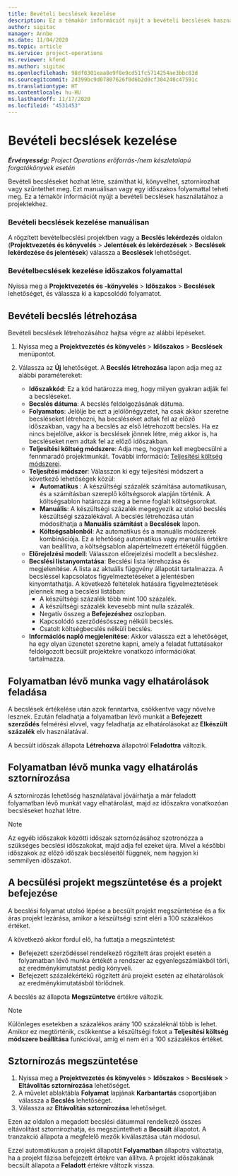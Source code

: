 ```yaml
---
title: Bevételi becslések kezelése
description: Ez a témakör információt nyújt a bevételi becslések használatához a projektekhez.
author: sigitac
manager: Annbe
ms.date: 11/04/2020
ms.topic: article
ms.service: project-operations
ms.reviewer: kfend
ms.author: sigitac
ms.openlocfilehash: 98df0301eaa8e9f8e9cd51fc5714254ae3bbc83d
ms.sourcegitcommit: 2d399bc9d07807626f0d6b2d0cf304240c47591c
ms.translationtype: HT
ms.contentlocale: hu-HU
ms.lasthandoff: 11/17/2020
ms.locfileid: "4531453"
---
```

# <a name="manage-revenue-estimates"></a>Bevételi becslések kezelése

_**Érvényesség:** Project Operations erőforrás-/nem készletalapú forgatókönyvek esetén_

Bevételi becsléseket hozhat létre, számíthat ki, könyvelhet, sztornírozhat vagy szűntethet meg. Ezt manuálisan vagy egy időszakos folyamattal teheti meg. Ez a témakör információt nyújt a bevételi becslések használatához a projektekhez.

### <a name="manage-revenue-estimates-manually"></a>Bevételi becslések kezelése manuálisan

A rögzített bevételbecslési projektben vagy a **Becslés lekérdezés** oldalon (**Projektvezetés és könyvelés** > **Jelentések és lekérdezések** > **Becslések lekérdezése és jelentések**) válassza a **Becslések** lehetőséget.

### <a name="manage-revenue-estimates-using-a-periodic-process"></a>Bevételbecslések kezelése időszakos folyamattal

Nyissa meg a **Projektvezetés és -könyvelés** > **Időszakos** > **Becslések** lehetőséget, és válassza ki a kapcsolódó folyamatot.

## <a name="create-a-revenue-estimate"></a>Bevételi becslés létrehozása

Bevételi becslések létrehozásához hajtsa végre az alábbi lépéseket. 

1. Nyissa meg a **Projektvezetés és könyvelés** > **Időszakos** > **Becslések** menüpontot.
2. Válassza az **Új** lehetőséget. A **Becslés létrehozása** lapon adja meg az alábbi paramétereket:

   - **Időszakkód**: Ez a kód határozza meg, hogy milyen gyakran adják fel a becsléseket.
   - **Becslés dátuma**: A becslés feldolgozásának dátuma.
   - **Folyamatos**: Jelölje be ezt a jelölőnégyzetet, ha csak akkor szeretne becsléseket létrehozni, ha becsléseket adtak fel az előző időszakban, vagy ha a becslés az első létrehozott becslés. Ha ez nincs bejelölve, akkor is becslések jönnek létre, még akkor is, ha becsléseket nem adtak fel az előző időszakban.
   - **Teljesítési költség módszere**: Adja meg, hogyan kell megbecsülni a fennmaradó projektmunkát. További információ: [Teljesítési költség módszerei](cost-complete-methods.md).
   - **Teljesítési módszer**: Válasszon ki egy teljesítési módszert a következő lehetőségek közül:
     - **Automatikus** : A készültségi százalék számítása automatikusan, és a számításban szereplő költségsorok alapján történik. A költségsablon határozza meg a benne foglalt költségsorokat.
     - **Manuális**: A készültségi százalék megegyezik az utolsó becslés készültségi százalékával. A becslés létrehozása után módosíthatja a **Manuális számítást** a **Becslések** lapon.
     - **Költségsablonból**: Az automatikus és a manuális módszerek kombinációja. Ez a lehetőség automatikus vagy manuális értékre van beállítva, a költségsablon alapértelmezett értékétől függően.
   - **Előrejelzési modell**: Válasszon előrejelzési modellt a becsléshez.
   - **Becslési listanyomtatása**: Becslési lista létrehozása és megjelenítése. A lista az aktuális függvény állapotát tartalmazza. A becsléssel kapcsolatos figyelmeztetéseket a jelentésben kinyomtathatja. A következő feltételek hatására figyelmeztetések jelennek meg a becslési listában:
     - A készültségi százalék több mint 100 százalék.
     - A készültségi százalék kevesebb mint nulla százalék.
     - Negatív összeg a **Befejezéshez** oszlopban.
     - Kapcsolódó szerződésösszeg nélküli becslés.
     - Csatolt költségbecslés nélküli becslés.
   - **Információs napló megjelenítése**: Akkor válassza ezt a lehetőséget, ha egy olyan üzenetet szeretne kapni, amely a feladat futtatásakor feldolgozott becsült projektekre vonatkozó információkat tartalmazza.


## <a name="post-wip-or-accruals"></a>Folyamatban lévő munka vagy elhatárolások feladása

A becslések értékelése után azok fenntartva, csökkentve vagy növelve lesznek. Ezután feladhatja a folyamatban lévő munkát a **Befejezett szerződés** felmérési elvvel, vagy feladhatja az elhatárolásokat az **Elkészült százalék** elv használatával.
  
A becsült időszak állapota **Létrehozva** állapotról **Feladottra** változik.

## <a name="reverse-wip-or-accruals"></a>Folyamatban lévő munka vagy elhatárolás sztornírozása

A sztornírozás lehetőség használatával jóváírhatja a már feladott folyamatban lévő munkát vagy elhatárolást, majd az időszakra vonatkozóan becsléseket hozhat létre.

> [!NOTE]
> Az egyéb időszakok közötti időszak sztornózásához szotronózza a szükséges becslési időszakokat, majd adja fel ezeket újra. Mivel a későbbi időszakok az előző időszak becsléseitől függnek, nem hagyjon ki semmilyen időszakot.

## <a name="eliminate-the-estimate-project-and-finish-the-project"></a>A becsülési projekt megszüntetése és a projekt befejezése

A becslési folyamat utolsó lépése a becsült projekt megszüntetése és a fix áras projekt lezárása, amikor a készültségi szint eléri a 100 százalékos értéket.

A következő akkor fordul elő, ha futtatja a megszüntetést:

- Befejezett szerződéssel rendelkező rögzített áras projekt esetén a folyamatban lévő munka értékét a rendszer az egyenlegszámlákból törli, az eredménykimutatást pedig könyveli.
- Befejezett százalékértékű rögzített árú projekt esetén az elhatárolások az eredménykimutatásból törlődnek.

A becslés az állapota **Megszüntetve** értékre változik.

> [!NOTE]
> Különleges esetekben a százalékos arány 100 százaléknál több is lehet. Amikor ez megtörténik, csökkentse a készültségi fokot a **Teljesítési költség módszere beállítása** funkcióval, amíg el nem éri a 100 százalékos értéket.

## <a name="reverse-elimination"></a>Sztornírozás megszüntetése

1. Nyissa meg a **Projektvezetés és könyvelés** > **Időszakos** > **Becslések** > **Eltávolítás sztornírozása** lehetőséget. 
2. A művelet ablaktábla **Folyamat** lapjának **Karbantartás** csoportjában válassza a **Becslés** lehetőséget. 
3. Válassza az **Eltávolítás sztornírozása** lehetőséget.

Ezen az oldalon a megadott becslési dátummal rendelkező összes eltávolítást sztornírozhatja, és megszüntetheti a **Becsült** állapotot. A tranzakció állapota a megfelelő mezők kiválasztása után módosul.

Ezzel automatikusan a projekt állapotát **Folyamatban** állapotra változtatja, ha a projekt fázisa befejezett értékre van állítva. A projekt időszakának becsült állapota a **Feladott** értékre változik vissza.
